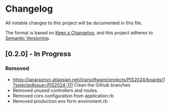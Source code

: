 # Changelog
All notable changes to this project will be documented in this file.

The format is based on [Keep a Changelog](https://keepachangelog.com/en/1.0.0/),
and this project adheres to [Semantic Versioning](https://semver.org/spec/v2.0.0.html).

## [0.2.0] - In Progress

### Removed
- https://ianaraznyc.atlassian.net/jira/software/projects/PIS2024/boards/1?selectedIssue=PIS2024-111 Clean the Github branches
- Removed unused controllers and routes.
- Removed cors configuration from application.rb
- Removed production env form enviroment.rb